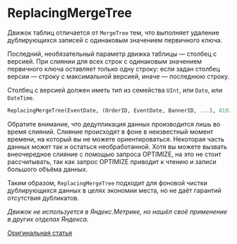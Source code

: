 # ReplacingMergeTree

Движок таблиц отличается от `MergeTree` тем, что выполняет удаление дублирующихся записей с одинаковым значением первичного ключа.

Последний, необязательный параметр движка таблицы — столбец с версией. При слиянии для всех строк с одинаковым значением первичного ключа оставляет только одну строку: если задан столбец версии — строку с максимальной версией, иначе — последнюю строку.

Столбец с версией должен иметь тип из семейства `UInt`, или `Date`, или `DateTime`.

```sql
ReplacingMergeTree(EventDate, (OrderID, EventDate, BannerID, ...), 8192, ver)
```

Обратите внимание, что дедупликация данных производится лишь во время слияний. Слияние происходят в фоне в неизвестный момент времени, на который вы не можете ориентироваться. Некоторая часть данных может так и остаться необработанной. Хотя вы можете вызвать внеочередное слияние с помощью запроса OPTIMIZE, на это не стоит рассчитывать, так как запрос OPTIMIZE приводит к чтению и записи большого объёма данных.

Таким образом, `ReplacingMergeTree` подходит для фоновой чистки дублирующихся данных в целях экономии места, но не даёт гарантий отсутствия дубликатов.

*Движок не используется в Яндекс.Метрике, но нашёл своё применение в других отделах Яндекса.*

[Оригинальная статья](https://clickhouse.yandex/docs/ru/operations/table_engines/replacingmergetree/) <!--hide-->
